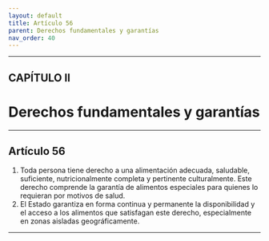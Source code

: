 ```yaml
---
layout: default
title: Artículo 56
parent: Derechos fundamentales y garantías
nav_order: 40
---
```


---

## CAPÍTULO II
# Derechos fundamentales y garantías

---

## Artículo 56

1. Toda persona tiene derecho a una alimentación adecuada, saludable, suficiente, nutricionalmente completa y pertinente culturalmente. Este derecho comprende la garantía de alimentos especiales para quienes lo requieran por motivos de salud.
2. El Estado garantiza en forma continua y permanente la disponibilidad y el acceso a los alimentos que satisfagan este derecho, especialmente en zonas aisladas geográficamente.

---